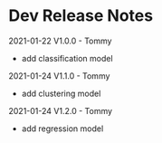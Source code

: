# Dev Release Notes

2021-01-22
V1.0.0 - Tommy
  - add classification model

2021-01-24
V1.1.0 - Tommy
  - add clustering model

2021-01-24
V1.2.0 - Tommy
  - add regression model